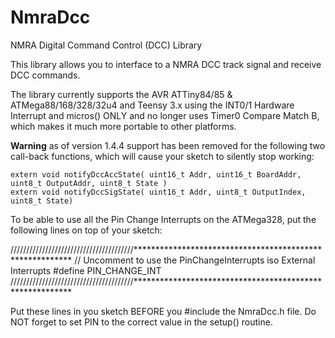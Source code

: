 # NmraDcc
NMRA Digital Command Control (DCC) Library

This library allows you to interface to a NMRA DCC track signal and receive DCC commands.

The library currently supports the AVR ATTiny84/85 & ATMega88/168/328/32u4 and Teensy 3.x using the INT0/1 Hardware Interrupt and micros() ONLY and no longer uses Timer0 Compare Match B, which makes it much more portable to other platforms.

**Warning** as of version 1.4.4 support has been removed for the following two call-back functions, which will cause your sketch to silently stop working:

	extern void notifyDccAccState( uint16_t Addr, uint16_t BoardAddr, uint8_t OutputAddr, uint8_t State )
	extern void notifyDccSigState( uint16_t Addr, uint8_t OutputIndex, uint8_t State) 

To be able to use all the Pin Change Interrupts on the ATMega328, put the following lines on top of your sketch:

///////////////////////////////////////*********************************************************
// Uncomment to use the PinChangeInterrupts iso External Interrupts
#define PIN_CHANGE_INT
///////////////////////////////////////*********************************************************

Put these lines in you sketch BEFORE you #include the NmraDcc.h file.
Do NOT forget to set PIN to the correct value in the setup() routine.
